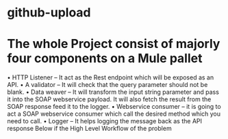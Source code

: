 # github-upload
# The whole Project consist of majorly four components on a Mule pallet 
•	HTTP Listener – It act as the Rest endpoint which will be exposed as an API. 
•	A validator – It will check that the query parameter should not be blank. 
•	Data weaver – It will transform the input string parameter and pass it into the SOAP webservice payload. It will also fetch the result from the SOAP response feed it to the logger.
•	Webservice consumer – it is going to act a SOAP webservice consumer which call the desired method which you need to call. 
•	Logger – It helps logging the message back as the API response 
Below if the High Level Workflow of the problem 
